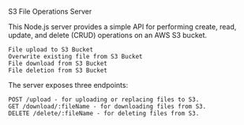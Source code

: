 S3 File Operations Server

This Node.js server provides a simple API for performing create, read, update, and delete (CRUD) operations on an AWS S3 bucket.

    File upload to S3 Bucket
    Overwrite existing file from S3 Bucket
    File download from S3 Bucket
    File deletion from S3 Bucket


The server exposes three endpoints:

    POST /upload - for uploading or replacing files to S3.
    GET /download/:fileName - for downloading files from S3.
    DELETE /delete/:fileName - for deleting files from S3.
